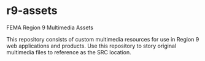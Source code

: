 # r9-assets
FEMA Region 9 Multimedia Assets

This repository consists of custom multimedia resources for use in Region 9 web applications and products. Use this repository to story original multimedia files to reference as the SRC location.
